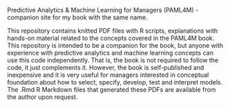 Predictive Analytics &amp; Machine Learning for Managers (PAML4M) - companion site for my book with the same name.

This repository contains knitted PDF files with R scripts, explanations with hands-on material related to the concepts covered in the PAML4M book. This repository is intended to be a companion for the book, but anyone with experience with predictive analytics and machine learning concepts can use this code independently. That is, the book is not required to follow the code, it just complements it. However, the book is self-published and inexpensive and it is very useful for managers interested in conceptual foundation about how to select, specify, develop, test and interpret models. The .Rmd R Markdown files that generated these PDFs are available from the author upon request. 
